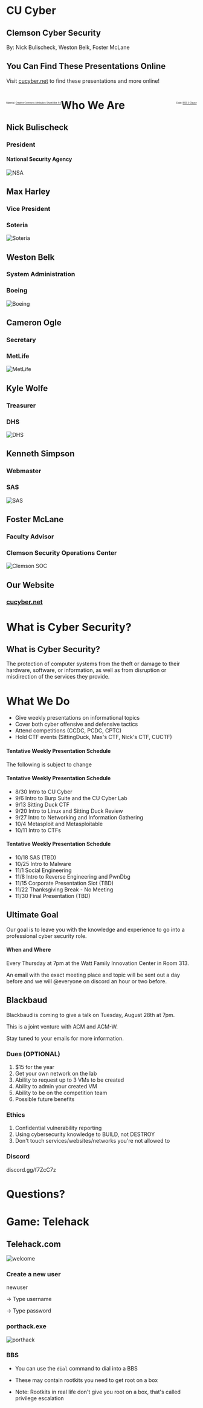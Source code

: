 # CU Cyber
## Clemson Cyber Security

By: Nick Bulischeck, Weston Belk, Foster McLane


## You Can Find These Presentations Online

Visit [cucyber.net](https://cucyber.net/) to find these presentations and more online!

<span style="padding-top: 6em; font-size: 0.4em; float: left;">Material: <a href="https://tldrlegal.com/license/creative-commons-attribution-sharealike-4.0-international-(cc-by-sa-4.0)">Creative Commons Attribution-ShareAlike 4.0</a></span><span style="padding-top: 6em; font-size: 0.4em; float: right;">Code: <a href="https://tldrlegal.com/license/bsd-2-clause-license-(freebsd)">BSD 2-Clause</a></span>



# Who We Are


## Nick Bulischeck
### President


#### National Security Agency

![NSA](nsa.png)


## Max Harley
### Vice President


### Soteria

![Soteria](soteria.png)


## Weston Belk
### System Administration


### Boeing

![Boeing](boeing.png)


## Cameron Ogle
### Secretary


### MetLife

![MetLife](metlife.jpg)


## Kyle Wolfe
### Treasurer


### DHS

![DHS](dhs.png)


## Kenneth Simpson
### Webmaster


### SAS

![SAS](sas.png)


## Foster McLane
### Faculty Advisor


### Clemson Security Operations Center

![Clemson SOC](clemson-soc.png)


## Our Website
### [cucyber.net](https://cucyber.net)



# What is Cyber Security?


## What is Cyber Security?

The protection of computer systems from the theft or damage to their hardware, software, or information, as well as from disruption or misdirection of the services they provide.



# What We Do

* Give weekly presentations on informational topics
* Cover both cyber offensive and defensive tactics
* Attend competitions (CCDC, PCDC, CPTC)
* Hold CTF events (SittingDuck, Max's CTF, Nick's CTF, CUCTF)


#### Tentative Weekly Presentation Schedule

The following is subject to change


#### Tentative Weekly Presentation Schedule

* 8/30  Intro to CU Cyber
* 9/6   Intro to Burp Suite and the CU Cyber Lab
* 9/13  Sitting Duck CTF
* 9/20  Intro to Linux and Sitting Duck Review
* 9/27  Intro to Networking and Information Gathering
* 10/4  Metasploit and Metasploitable
* 10/11 Intro to CTFs


#### Tentative Weekly Presentation Schedule

* 10/18 SAS (TBD)
* 10/25 Intro to Malware
* 11/1  Social Engineering
* 11/8  Intro to Reverse Engineering and PwnDbg
* 11/15 Corporate Presentation Slot (TBD)
* 11/22 Thanksgiving Break - No Meeting
* 11/30 Final Presentation (TBD)


## Ultimate Goal

Our goal is to leave you with the knowledge and experience to go into a professional cyber security role.



#### When and Where

Every Thursday at 7pm at the Watt Family Innovation Center in Room 313.

An email with the exact meeting place and topic will be sent out a day before and we will @everyone on discord an hour or two before.


## Blackbaud

Blackbaud is coming to give a talk on Tuesday, August 28th at 7pm.

This is a joint venture with ACM and ACM-W.

Stay tuned to your emails for more information.



### Dues (OPTIONAL)

1. $15 for the year
2. Get your own network on the lab
3. Ability to request up to 3 VMs to be created
4. Ability to admin your created VM
5. Ability to be on the competition team
6. Possible future benefits



### Ethics

1. Confidential vulnerability reporting
2. Using cybersecurity knowledge to BUILD, not DESTROY
3. Don't touch services/websites/networks you're not allowed to


### Discord

discord.gg/f7ZcC7z


# Questions?



# Game: Telehack


## Telehack.com

![welcome](telehackintro.png)


### Create a new user

newuser

-> Type username

-> Type password


### porthack.exe

![porthack](porthack.png)


### BBS

* You can use the `dial` command to dial into a BBS

* These may contain rootkits you need to get root on a box

* Note: Rootkits in real life don't give you root on a box, that's called privilege escalation

